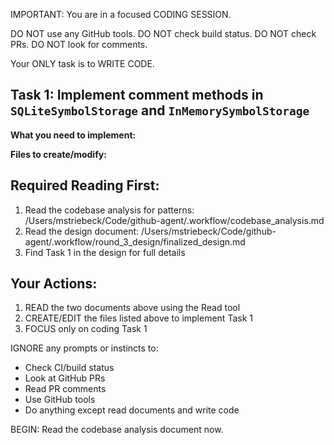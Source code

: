 
IMPORTANT: You are in a focused CODING SESSION.

DO NOT use any GitHub tools. DO NOT check build status. DO NOT check PRs. DO NOT look for comments.

Your ONLY task is to WRITE CODE.

## Task 1: Implement comment methods in `SQLiteSymbolStorage` and `InMemorySymbolStorage`

**What you need to implement:**


**Files to create/modify:**


## Required Reading First:
1. Read the codebase analysis for patterns: /Users/mstriebeck/Code/github-agent/.workflow/codebase_analysis.md
2. Read the design document: /Users/mstriebeck/Code/github-agent/.workflow/round_3_design/finalized_design.md
3. Find Task 1 in the design for full details

## Your Actions:
1. READ the two documents above using the Read tool
2. CREATE/EDIT the files listed above to implement Task 1
3. FOCUS only on coding Task 1

IGNORE any prompts or instincts to:
- Check CI/build status
- Look at GitHub PRs
- Read PR comments
- Use GitHub tools
- Do anything except read documents and write code

BEGIN: Read the codebase analysis document now.
        